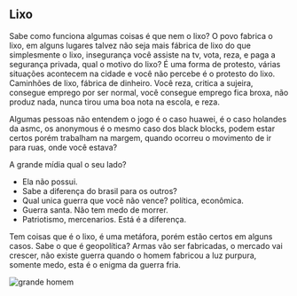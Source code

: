 ## Lixo


Sabe como funciona algumas coisas é que nem o lixo? O povo fabrica o lixo, em alguns lugares talvez não seja mais fábrica de lixo
do que simplesmente o lixo, insegurança você assiste na tv, vota, reza, e paga a segurança privada, qual o motivo do lixo? É uma 
forma de protesto, várias situações acontecem na cidade e você não percebe é o protesto do lixo. Caminhões de lixo, fábrica de 
dinheiro. Você reza, critica a sujeira, consegue emprego por ser normal, você consegue emprego fica broxa, não produz nada, nunca
tirou uma boa nota na escola, e reza.

Algumas pessoas não entendem o jogo é o caso huawei, é o caso holandes da asmc, os anonymous é o mesmo caso dos black blocks, podem
estar certos porém trabalham na margem, quando ocorreu o movimento de ir para ruas, onde você estava? 

A grande mídia qual o seu lado? 
- Ela não possui.
- Sabe a diferença do brasil para os outros?
- Qual unica guerra que você não vence? política, econômica.
- Guerra santa. Não tem medo de morrer.
- Patriotismo, mercenarios. Está é a diferença.

Tem coisas que é o lixo, é uma metáfora, porém estão certos em alguns casos. Sabe o que é geopolítica? Armas vão ser fabricadas, o
mercado vai crescer, não existe guerra quando o homem fabricou a luz purpura, somente medo, esta é o enigma da guerra fria.


![grande homem](https://i2.wp.com/m.wsj.net/video/20111205/120511reutersputin/120511reutersputin_512x288.jpg)
